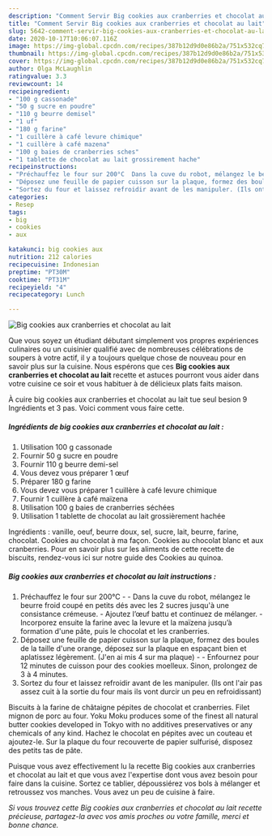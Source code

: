 ```yaml
---
description: "Comment Servir Big cookies aux cranberries et chocolat au lait"
title: "Comment Servir Big cookies aux cranberries et chocolat au lait"
slug: 5642-comment-servir-big-cookies-aux-cranberries-et-chocolat-au-lait
date: 2020-10-17T10:06:07.116Z
image: https://img-global.cpcdn.com/recipes/387b12d9d0e86b2a/751x532cq70/big-cookies-aux-cranberries-et-chocolat-au-lait-photo-principale-de-la-recette.jpg
thumbnail: https://img-global.cpcdn.com/recipes/387b12d9d0e86b2a/751x532cq70/big-cookies-aux-cranberries-et-chocolat-au-lait-photo-principale-de-la-recette.jpg
cover: https://img-global.cpcdn.com/recipes/387b12d9d0e86b2a/751x532cq70/big-cookies-aux-cranberries-et-chocolat-au-lait-photo-principale-de-la-recette.jpg
author: Olga McLaughlin
ratingvalue: 3.3
reviewcount: 14
recipeingredient:
- "100 g cassonade"
- "50 g sucre en poudre"
- "110 g beurre demisel"
- "1 uf"
- "180 g farine"
- "1 cuillère à café levure chimique"
- "1 cuillère à café mazena"
- "100 g baies de cranberries sches"
- "1 tablette de chocolat au lait grossirement hache"
recipeinstructions:
- "Préchauffez le four sur 200°C  Dans la cuve du robot, mélangez le beurre froid coupé en petits dés avec les 2 sucres jusqu&#39;à une consistance crémeuse. Ajoutez l’œuf battu et continuez de mélanger. Incorporez ensuite la farine avec la levure et la maïzena jusqu’à formation d&#39;une pâte, puis le chocolat et les cranberries."
- "Déposez une feuille de papier cuisson sur la plaque, formez des boules de la taille d&#39;une orange, déposez sur la plaque en espaçant bien et aplatissez légèrement. (J&#39;en ai mis 4 sur ma plaque)  Enfournez pour 12 minutes de cuisson pour des cookies moelleux. Sinon, prolongez de 3 à 4 minutes."
- "Sortez du four et laissez refroidir avant de les manipuler. (Ils ont l&#39;air pas assez cuit à la sortie du four mais ils vont durcir un peu en refroidissant)"
categories:
- Resep
tags:
- big
- cookies
- aux

katakunci: big cookies aux 
nutrition: 212 calories
recipecuisine: Indonesian
preptime: "PT30M"
cooktime: "PT31M"
recipeyield: "4"
recipecategory: Lunch

---
```



![Big cookies aux cranberries et chocolat au lait](https://img-global.cpcdn.com/recipes/387b12d9d0e86b2a/751x532cq70/big-cookies-aux-cranberries-et-chocolat-au-lait-photo-principale-de-la-recette.jpg)

Que vous soyez un étudiant débutant simplement vos propres expériences culinaires ou un cuisinier qualifié avec de nombreuses célébrations de soupers à votre actif, il y a toujours quelque chose de nouveau pour en savoir plus sur la cuisine. Nous espérons que ces <strong> Big cookies aux cranberries et chocolat au lait </strong> recette et astuces pourront vous aider dans votre cuisine ce soir et vous habituer à de délicieux plats faits maison.

<!--inarticleads1-->

À cuire big cookies aux cranberries et chocolat au lait tue seul besion 9 Ingrédients et 3 pas. Voici comment vous faire cette.

##### Ingrédients de big cookies aux cranberries et chocolat au lait :

1. Utilisation 100 g cassonade
1. Fournir 50 g sucre en poudre
1. Fournir 110 g beurre demi-sel
1. Vous devez vous préparer 1 œuf
1. Préparer 180 g farine
1. Vous devez vous préparer 1 cuillère à café levure chimique
1. Fournir 1 cuillère à café maïzena
1. Utilisation 100 g baies de cranberries séchées
1. Utilisation 1 tablette de chocolat au lait grossièrement hachée


Ingrédients : vanille, oeuf, beurre doux, sel, sucre, lait, beurre, farine, chocolat. Cookies au chocolat à ma façon. Cookies au chocolat blanc et aux cranberries. Pour en savoir plus sur les aliments de cette recette de biscuits, rendez-vous ici sur notre guide des Cookies au quinoa. 

<!--inarticleads2-->

##### Big cookies aux cranberries et chocolat au lait instructions :

1. Préchauffez le four sur 200°C -  - Dans la cuve du robot, mélangez le beurre froid coupé en petits dés avec les 2 sucres jusqu&#39;à une consistance crémeuse. - Ajoutez l’œuf battu et continuez de mélanger. - Incorporez ensuite la farine avec la levure et la maïzena jusqu’à formation d&#39;une pâte, puis le chocolat et les cranberries.
1. Déposez une feuille de papier cuisson sur la plaque, formez des boules de la taille d&#39;une orange, déposez sur la plaque en espaçant bien et aplatissez légèrement. (J&#39;en ai mis 4 sur ma plaque) -  - Enfournez pour 12 minutes de cuisson pour des cookies moelleux. Sinon, prolongez de 3 à 4 minutes.
1. Sortez du four et laissez refroidir avant de les manipuler. (Ils ont l&#39;air pas assez cuit à la sortie du four mais ils vont durcir un peu en refroidissant)


Biscuits à la farine de châtaigne pépites de chocolat et cranberries. Filet mignon de porc au four. Yoku Moku produces some of the finest all natural butter cookies developed in Tokyo with no additives preservatives or any chemicals of any kind. Hachez le chocolat en pépites avec un couteau et ajoutez-le. Sur la plaque du four recouverte de papier sulfurisé, disposez des petits tas de pâte. 

<!--inarticleads1-->

<p>
Puisque vous avez effectivement lu la recette Big cookies aux cranberries et chocolat au lait et que vous avez l'expertise dont vous avez besoin pour faire dans la cuisine. Sortez ce tablier, dépoussiérez vos bols à mélanger et retroussez vos manches. Vous avez un peu de cuisine à faire.
</p>

<p>
<i>Si vous trouvez cette Big cookies aux cranberries et chocolat au lait recette précieuse, partagez-la avec vos amis proches ou votre famille, merci et bonne chance.</i>
</p>
